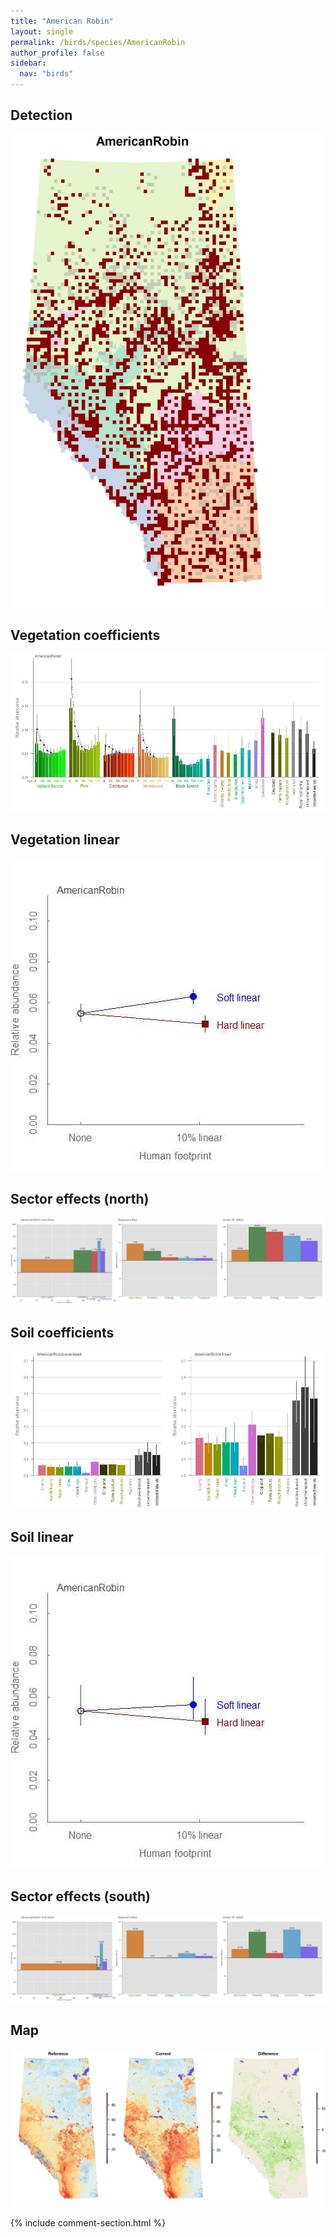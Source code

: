 ```yaml
---
title: "American Robin"
layout: single
permalink: /birds/species/AmericanRobin
author_profile: false
sidebar:
  nav: "birds"
---
```


<h2>Detection</h2>

![](/assets/images/birds/AmericanRobin/det.jpg)

<h2>Vegetation coefficients</h2>

![](/assets/images/birds/AmericanRobin/veghf.jpg)

<h2>Vegetation linear</h2>

![](/assets/images/birds/AmericanRobin/lin-north.jpg)

<h2>Sector effects (north)</h2>

![](/assets/images/birds/AmericanRobin/sector-north.jpg)

<h2>Soil coefficients</h2>

![](/assets/images/birds/AmericanRobin/soilhf.jpg)

<h2>Soil linear</h2>

![](/assets/images/birds/AmericanRobin/lin-south.jpg)

<h2>Sector effects (south)</h2>

![](/assets/images/birds/AmericanRobin/sector-south.jpg)

<h2>Map</h2>

![](/assets/images/birds/AmericanRobin/map.jpg)

{% include comment-section.html %}

